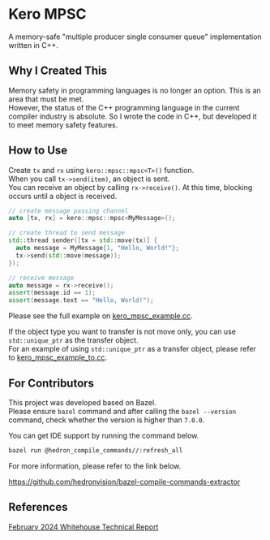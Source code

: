# Kero MPSC

A memory-safe "multiple producer single consumer queue" implementation written in C++.  

## Why I Created This

Memory safety in programming languages is no longer an option. This is an area that must be met.  
However, the status of the C++ programming language in the current compiler industry is absolute. So I wrote the code in C++, but developed it to meet memory safety features.  

## How to Use

Create `tx` and `rx` using `kero::mpsc::mpsc<T>()` function.  
When you call `tx->send(item)`, an object is sent.  
You can receive an object by calling `rx->receive()`. At this time, blocking occurs until a object is received.

```cpp
// create message passing channel
auto [tx, rx] = kero::mpsc::mpsc<MyMessage>();

// create thread to send message
std::thread sender([tx = std::move(tx)] {
  auto message = MyMessage{1, "Hello, World!"};
  tx->send(std::move(message));
});

// receive message
auto message = rx->receive();
assert(message.id == 1);
assert(message.text == "Hello, World!");
```

Please see the full example on [kero_mpsc_example.cc](kero_mpsc/kero_mpsc_example.cc).  

If the object type you want to transfer is not move only, you can use `std::unique_ptr` as the transfer object.  
For an example of using `std::unique_ptr` as a transfer object, please refer to [kero_mpsc_example_to.cc](kero_mpsc/kero_mpsc_example_to.cc).

## For Contributors

This project was developed based on Bazel.  
Please ensure `bazel` command and after calling the `bazel --version` command, check whether the version is higher than `7.0.0`.  

You can get IDE support by running the command below.  

```sh
bazel run @hedron_compile_commands//:refresh_all
```

For more information, please refer to the link below.  

https://github.com/hedronvision/bazel-compile-commands-extractor

## References

[February 2024 Whitehouse Technical Report](https://www.whitehouse.gov/wp-content/uploads/2024/02/Final-ONCD-Technical-Report.pdf)  
